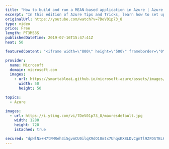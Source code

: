 ```yaml
---
title: "How to build and run a MEAN-based application in Azure | Azure Tips and Tricks"
excerpt: "In this edition of Azure Tips and Tricks, learn how to set up a MEAN-based web application on a new Azure Linux virtual machine.    For more tips and tricks, visit: http://azuredev.tips   Get started with 12 months of free services and $200 USD in credit. Create your free account today with Microsoft"
originalUrl: https://youtube.com/watch?v=7DeV01p73_8
type: video
price: Free
length: PT3M53S
publishedDateTime: 2019-07-16T15:47:41Z
heat: 50

featuredContent: "<iframe width=\"800\" height=\"500\" frameborder=\"0\" src=\"https://www.youtube.com/embed/7DeV01p73_8\" allow=\"accelerometer; autoplay; encrypted-media; gyroscope; picture-in-picture\" allowfullscreen></iframe>"

provider:
  name: Microsoft
  domain: microsoft.com
  images:
    - url: https://smartableai.github.io/microsoft-azure/assets/images/organizations/microsoft.com-50x50.jpg
      width: 50
      height: 50

topics:
  - Azure

images:
  - url: https://i.ytimg.com/vi/7DeV01p73_8/maxresdefault.jpg
    width: 1280
    height: 720
    isCached: true

secured: "dpNlNx+H7tPMReh3i5gvmCU0ilqX9dO10mtx7UhqsKX8LDvCgmTl9ZFDSTBLHyh7cl3nmZJWB0updsCAG9DxQ5FXS+zWf0Xayn0z12x49dZ4cr97fQ1o0F6m1fD0C3kPJm8kZrIpjEK2UNQaIcz+LDZoHYsm7LtDSDIYD4eVdoMrK2U3PfEUs8h1VhkBPuruJqYKqAuTqOVl95S/QL98E55fv0aIrb5wta/GAHvlVYHJtPzxPFYbLNSFiVasZBpwKcR9/gv0ROnywN/rkyNpuBRNKRXIc5B0mmKxygj3xaBwgZK6wblU2B62ydL+OhCuY2iU9cAu9P9yy89at2sprJ8c4+i0sXmarUlocbE1/DjQpAJaofyCz60Mwka/xl/AK+7KVtOP4bpdWJmtkpe8Jkzfs86HOJyLg64O8hRsPLE=;6Y/gAH9XRkI6EhW5eAn+wQ=="
---
```


